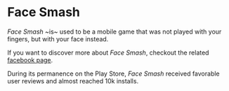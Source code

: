 # Face Smash

_Face Smash_ ~is~ used to be a mobile game that was not played with your fingers, but with your face instead.

If you want to discover more about _Face Smash_, checkout the related [facebook page](https://www.facebook.com/FaceSmashChallenge/).

During its permanence on the Play Store, _Face Smash_ received favorable user reviews and almost reached 10k installs.

